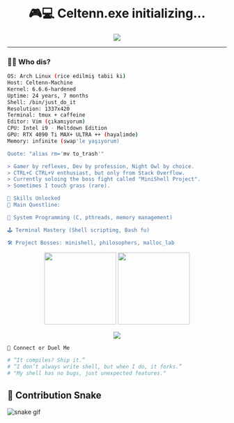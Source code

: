 <!-- Celtenn's Gamer Dev GitHub Profile README -->

<h1 align="center">🎮💻 Celtenn.exe initializing...</h1>

<p align="center">
  <img src="https://readme-typing-svg.demolab.com?font=Fira+Code&size=22&pause=1000&color=00FFCC&center=true&vCenter=true&width=500&lines=printf(%22Hello%2C+World!%22);return+0;Game+Dev+Mode+Activated;Building+a+Shell%2C+literally" />
</p>

---

### 🧙‍♂️ Who dis?
```bash
OS: Arch Linux (rice edilmiş tabii ki)
Host: Celtenn-Machine
Kernel: 6.6.6-hardened
Uptime: 24 years, 7 months
Shell: /bin/just_do_it
Resolution: 1337x420
Terminal: tmux + caffeine
Editor: Vim (çıkamıyorum)
CPU: Intel i9 - Meltdown Edition
GPU: RTX 4090 Ti MAX+ ULTRA ++ (hayalimde)
Memory: infinite (swap'le yaşıyorum)

Quote: "alias rm='mv to_trash'"

> Gamer by reflexes, Dev by profession, Night Owl by choice.
> CTRL+C CTRL+V enthusiast, but only from Stack Overflow.
> Currently soloing the boss fight called "MiniShell Project".
> Sometimes I touch grass (rare).

🧠 Skills Unlocked
🎯 Main Questline:

🧬 System Programming (C, pthreads, memory management)

🕹️ Terminal Mastery (Shell scripting, Bash fu)

🛠️ Project Bosses: minishell, philosophers, malloc_lab
```
<p align="center"> <img src="https://github-readme-stats.vercel.app/api?username=Celtenn&show_icons=true&theme=tokyonight&hide_border=true" height="165" /> <img src="https://github-readme-streak-stats.herokuapp.com/?user=Celtenn&theme=tokyonight&hide_border=true" height="165"/> </p>

<p align="center"> <img src="https://github-profile-trophy.vercel.app/?username=Celtenn&theme=gruvbox&no-frame=true&margin-w=5" /> </p>

```bash
🔗 Connect or Duel Me

# “It compiles? Ship it.”
# “I don’t always write shell, but when I do, it forks.”
# "My shell has no bugs, just unexpected features."
```
## 🐍 Contribution Snake

![snake gif](https://github.com/Celtenn/Celtenn/raw/output/github-contribution-grid-snake.svg)
